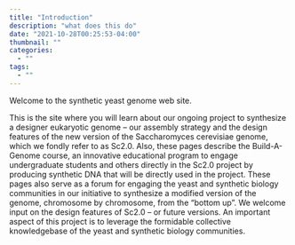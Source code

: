 ```yaml
---
title: "Introduction"
description: "what does this do"
date: "2021-10-28T00:25:53-04:00"
thumbnail: ""
categories:
  - ""
tags:
  - ""
---
```

Welcome to the synthetic yeast genome web site.

This is the site where you will learn about our ongoing project to synthesize a designer eukaryotic genome – our assembly strategy and the design features of the new version of the Saccharomyces cerevisiae genome, which we fondly refer to as Sc2.0. Also, these pages describe the Build-A-Genome course, an innovative educational program to engage undergraduate students and others directly in the Sc2.0 project by producing synthetic DNA that will be directly used in the project. These pages also serve as a forum for engaging the yeast and synthetic biology communities in our initiative to synthesize a modified version of the genome, chromosome by chromosome, from the “bottom up”. We welcome input on the design features of Sc2.0 – or future versions. An important aspect of this project is to leverage the formidable collective knowledgebase of the yeast and synthetic biology communities.